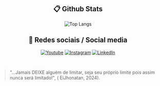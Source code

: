 
<h2 align="center"> 📋 Github Stats </h2>

<div align="center">

![Top Langs](https://github-readme-stats-git-masterrstaa-rickstaa.vercel.app/api/top-langs/?username=EiJhonatan&layout=donut&bg_color=353D41&border_color=123547&title_color=EB9326&text_color=FFF&)

</div>



<h2 align="center"> 📱 Redes sociais / Social media </h2>

<div align="center">

[![Youtube](https://img.shields.io/badge/YouTube-red?style=for-the-badge&logo=youtube&logoColor=white)](https://youtube.com/@eijhonatan)
[![Instagram](https://img.shields.io/badge/-Instagram-%23E4405F?style=for-the-badge&logo=instagram&logoColor=white)](https://www.instagram.com/jhonyferreira17//)
[![LinkedIn](https://img.shields.io/badge/LinkedIn-0077B5?style=for-the-badge&logo=linkedin&logoColor=white)](https://www.linkedin.com/in/eijhonatanferreira/)
</div>
<br>

>"...Jamais DEIXE alguém de limitar, seja seu próprio limite pois assim nunca será limitado!", ( EiJhonatan, 2024).


